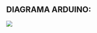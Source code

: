 ## DIAGRAMA ARDUINO:

![](https://www.pngfind.com/pngs/m/336-3361312_arduino-uno-r3-i-o-pins-arduino-uno.png)
